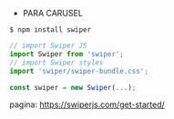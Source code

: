 
* PARA CARUSEL
```
$ npm install swiper
```

```typescript
// import Swiper JS
import Swiper from 'swiper';
// import Swiper styles
import 'swiper/swiper-bundle.css';

const swiper = new Swiper(...);
```
pagina: https://swiperjs.com/get-started/